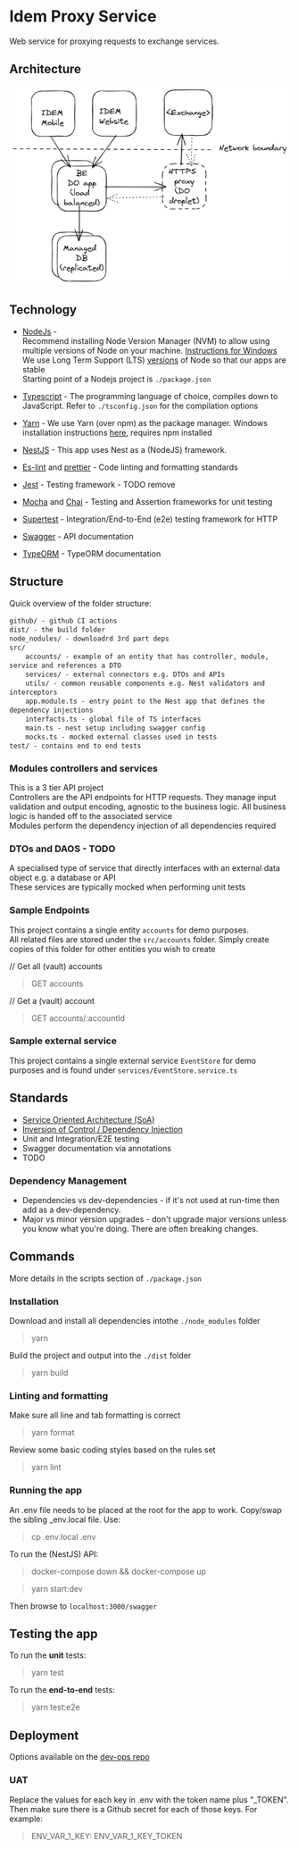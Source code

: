 # Idem Proxy Service

Web service for proxying requests to exchange services.

## Architecture

![Diagram](/images/architecture.png)

## Technology

-   [NodeJs](https://nodejs.org/en/) -\
    Recommend installing Node Version Manager (NVM) to allow using multiple versions of Node on your machine. [Instructions for Windows](https://dev.to/skaytech/how-to-install-node-version-manager-nvm-for-windows-10-4nbi)\
    We use Long Term Support (LTS) [versions](https://nodejs.org/en/about/releases/) of Node so that our apps are stable\
    Starting point of a Nodejs project is `./package.json`

-   [Typescript](https://www.typescriptlang.org/) - The programming language of choice, compiles down to JavaScript. Refer to `./tsconfig.json` for the compilation options
-   [Yarn](https://yarnpkg.com/) - We use Yarn (over npm) as the package manager. Windows installation instructions [here](https://classic.yarnpkg.com/lang/en/docs/install/#windows-stable), requires npm installed
-   [NestJS](https://nestjs.com/) - This app uses Nest as a (NodeJS) framework.
-   [Es-lint](https://eslint.org/) and [prettier](https://prettier.io/) - Code linting and formatting standards
-   [Jest](https://jestjs.io/) - Testing framework - TODO remove
-   [Mocha](https://mochajs.org/) and [Chai](https://www.chaijs.com/) - Testing and Assertion frameworks for unit testing
-   [Supertest](https://github.com/visionmedia/supertest) - Integration/End-to-End (e2e) testing framework for HTTP
-   [Swagger](https://swagger.io/) - API documentation
-   [TypeORM](https://typeorm.io/) - TypeORM documentation

## Structure

Quick overview of the folder structure:

```
github/ - github CI actions
dist/ - the build folder
node_nodules/ - downloadrd 3rd part deps
src/
    accounts/ - example of an entity that has controller, module, service and references a DTO
    services/ - external connectors e.g. DTOs and APIs
    utils/ - common reusable components e.g. Nest validators and interceptors
    app.module.ts - entry point to the Nest app that defines the dependency injections
    interfacts.ts - global file of TS interfaces
    main.ts - nest setup including swagger config
    mocks.ts - mocked external classes used in tests
test/ - contains end to end tests
```

### Modules controllers and services

This is a 3 tier API project\
Controllers are the API endpoints for HTTP requests. They manage input validation and output encoding, agnostic to the business logic. All business logic is handed off to the associated service\
Modules perform the dependency injection of all dependencies required

### DTOs and DAOS - TODO

A specialised type of service that directly interfaces with an external data object e.g. a database or API\
These services are typically mocked when performing unit tests

### Sample Endpoints

This project contains a single entity `accounts` for demo purposes.\
All related files are stored under the `src/accounts` folder. Simply create copies of this folder for other entities you wish to create

// Get all (vault) accounts

> GET accounts

// Get a (vault) account

> GET accounts/:accountId

### Sample external service

This project contains a single external service `EventStore` for demo purposes and is found under `services/EventStore.service.ts`

## Standards

-   [Service Oriented Architecture (SoA)](https://www.geeksforgeeks.org/service-oriented-architecture/)
-   [Inversion of Control / Dependency Injection](https://martinfowler.com/articles/injection.html)
-   Unit and Integration/E2E testing
-   Swagger documentation via annotations
-   TODO

### Dependency Management

-   Dependencies vs dev-dependencies - if it's not used at run-time then add as a dev-dependency.
-   Major vs minor version upgrades - don't upgrade major versions unless you know what you're doing. There are often breaking changes.

## Commands

More details in the scripts section of `./package.json`

### Installation

Download and install all dependencies intothe `./node_modules` folder

> yarn

Build the project and output into the `./dist` folder

> yarn build

### Linting and formatting

Make sure all line and tab formatting is correct

> yarn format

Review some basic coding styles based on the rules set

> yarn lint

### Running the app

An .env file needs to be placed at the root for the app to work. Copy/swap the sibling \_env.local file. Use:

> cp .env.local .env

To run the (NestJS) API:

> docker-compose down && docker-compose up

> yarn start:dev

Then browse to `localhost:3000/swagger`

## Testing the app

To run the **unit** tests:

> yarn test

To run the **end-to-end** tests:

> yarn test:e2e

## Deployment

Options available on the [dev-ops repo](https://github.com/dltxio/dev-ops)

### UAT

Replace the values for each key in .env with the token name plus "\_TOKEN". Then make sure there is a Github secret for each of those keys. For example:

> ENV_VAR_1_KEY: ENV_VAR_1_KEY_TOKEN
